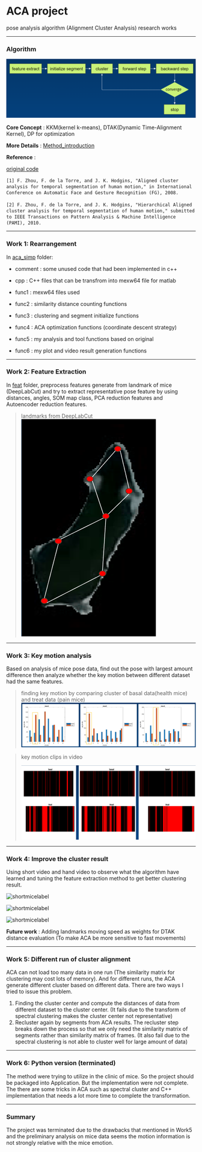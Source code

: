 # ACA project

pose analysis algorithm (Alignment Cluster Analysis) research works



----

### Algorithm

![image-20221024155700900](./misc/0.png)

**Core Concept** :  KKM(kernel k-means), DTAK(Dynamic Time-Alignment Kernel), DP for optimization

**More Details** : [Method_introduction](./misc/ACA_introduction.pdf)

**Reference** : 

[original code](https://github.com/zhfe99/aca)

```
[1] F. Zhou, F. de la Torre, and J. K. Hodgins, "Aligned cluster analysis for temporal segmentation of human motion," in International Conference on Automatic Face and Gesture Recognition (FG), 2008.

[2] F. Zhou, F. de la Torre, and J. K. Hodgins, "Hierarchical Aligned cluster analysis for temporal segmentation of human motion," submitted to IEEE Transactions on Pattern Analysis & Machine Intelligence (PAMI), 2010.
```



----

### Work 1: Rearrangement

In [aca_simp](./aca-simp) folder:

* comment : some unused code that had been implemented in c++
* cpp : C++ files that can be transfrom into mexw64 file for matlab

* func1 : mexw64 files used
* func2 : similarity distance counting functions
* func3 : clustering and segment initialize functions
* func4 : ACA optimization functions (coordinate descent strategy)
* func5 : my analysis and tool functions based on original
* func6 : my plot and video result generation functions



----

### Work 2: Feature Extraction

In [feat](./feat) folder, preprocess features generate from landmark of mice (DeepLabCut) and try to extract representative pose feature by using distances, angles, SOM map class, PCA reduction features and Autoencoder reduction features.

> landmarks from DeepLabCut
> ![micefeature](./misc/micefeature.png)


----

### Work 3: Key motion analysis

Based on analysis of mice pose data, find out the pose with largest amount difference then analyze whether the key motion between different dataset had the same features.

> finding key motion by comparing cluster of basal data(health mice) and treat data (pain mice) 
>![keymotion](./misc/keymotion.png)

> key motion clips in video
>
> ![keymotionindex](./misc/keymotionindex.png)

----

### Work 4: Improve the cluster result

Using short video and hand video to observe what the algorithm have learned and tuning the feature extraction method to get better clustering result.

![shortmicelabel](./misc/handlabel.gif)

![shortmicelabel](./misc/shortmicelabel0.gif)

![shortmicelabel](./misc/shortmicelabel1.gif)

**Future work** : Adding landmarks moving speed as weights for DTAK distance evaluation (To make ACA be more sensitive to fast movements)



----

### Work 5:  Different run of cluster alignment

ACA can not load too many data in one run (The similarity matrix for clustering may cost lots of memory). And for different runs, the ACA generate different cluster based on different data. There are two ways I tried to issue this problem.

1. Finding the cluster center and compute the distances of data from different dataset to the cluster center. (It fails due to the transform of spectral clustering makes the cluster center not representative)
2. Recluster again by segments from ACA results. The recluster step breaks down the process so that we only need the similarity matrix of segments rather than similarity matrix of frames. (It also fail due to the spectral clustering is not able to cluster well for large amount of data)



----

### Work 6: Python version (terminated)

The method were trying to utilize in the clinic of mice. So the project should be packaged into Application. But the implementation were not complete. The there are some tricks in ACA such as spectral cluster and C++ implementation that needs a lot more time to complete the transformation. 



----

### Summary

The project was terminated due to the drawbacks that mentioned in Work5 and the preliminary analysis on mice data seems the motion information is not strongly relative with the mice emotion.
